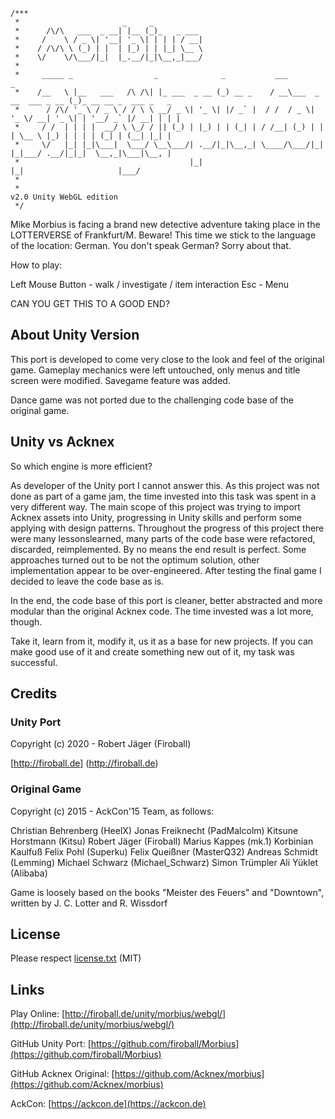 ﻿```
/***
 *                       _     _
 *      /\/\   ___  _ __| |__ (_)_   _ ___
 *     /    \ / _ \| '__| '_ \| | | | / __|
 *    / /\/\ \ (_) | |  | |_) | | |_| \__ \
 *    \/    \/\___/|_|  |_.__/|_|\__,_|___/
 *
 *     _____ _                  _              _           ___                      _
 *    /__   \ |__   ___   /\ /\| |_ ___  _ __ (_) __ _    / __\___  _ __  ___ _ __ (_)_ __ __ _  ___ _   _
 *      / /\/ '_ \ / _ \ / / \ \ __/ _ \| '_ \| |/ _` |  / /  / _ \| '_ \/ __| '_ \| | '__/ _` |/ __| | | |
 *     / /  | | | |  __/ \ \_/ / || (_) | |_) | | (_| | / /__| (_) | | | \__ \ |_) | | | | (_| | (__| |_| |
 *     \/   |_| |_|\___|  \___/ \__\___/| .__/|_|\__,_| \____/\___/|_| |_|___/ .__/|_|_|  \__,_|\___|\__, |
 *                                      |_|                                  |_|                     |___/
 *
 *                                                                                 v2.0 Unity WebGL edition
 */
```

Mike Morbius is facing a brand new detective adventure taking place in the LOTTERVERSE of Frankfurt/M.
Beware! This time we stick to the language of the location: German.
You don't speak German? Sorry about that.

How to play:

Left Mouse Button - walk / investigate / item interaction
Esc               - Menu

CAN YOU GET THIS TO A GOOD END?


## About Unity Version

This port is developed to come very close to the look and feel of the original game. 
Gameplay mechanics were left untouched, only menus and title screen were modified.
Savegame feature was added.

Dance game was not ported due to the challenging code base of the original game.

## Unity vs Acknex

So which engine is more efficient?

As developer of the Unity port I cannot answer this. As this project was not done as part of a game jam, the time invested into this task was spent in a very different way.
The main scope of this project was trying to import Acknex assets into Unity, progressing in Unity skills and perform some applying with design patterns.
Throughout the progress of this project there were many lessonslearned, many parts of the code base were refactored, discarded, reimplemented.
By no means the end result is perfect. Some approaches turned out to be not the optimum solution, other implementation appear to be over-engineered. 
After testing the final game I decided to leave the code base as is.

In the end, the code base of this port is cleaner, better abstracted and more modular than the original Acknex code. The time invested was a lot more, though.

Take it, learn from it, modify it, us it as a base for new projects.
If you can make good use of it and create something new out of it, my task was successful.


## Credits

### Unity Port

Copyright (c) 2020 - Robert Jäger (Firoball)

[http://firoball.de] (http://firoball.de)

### Original Game

Copyright (c) 2015 - AckCon'15 Team, as follows:

Christian Behrenberg (HeelX)
Jonas Freiknecht (PadMalcolm)
Kitsune Horstmann (Kitsu)
Robert Jäger (Firoball)
Marius Kappes (mk.1)
Korbinian Kaulfuß
Felix Pohl (Superku)
Felix Queißner (MasterQ32)
Andreas Schmidt (Lemming)
Michael Schwarz (Michael_Schwarz)
Simon Trümpler
Ali Yüklet (Alibaba)

Game is loosely based on the books "Meister des Feuers" and "Downtown",
written by J. C. Lotter and R. Wissdorf


## License

Please respect [license.txt](license.txt) (MIT)


## Links

Play Online: [http://firoball.de/unity/morbius/webgl/](http://firoball.de/unity/morbius/webgl/)

GitHub Unity Port: [https://github.com/firoball/Morbius](https://github.com/firoball/Morbius)

GitHub Acknex Original: [https://github.com/Acknex/morbius](https://github.com/Acknex/morbius)

AckCon: [https://ackcon.de](https://ackcon.de)
